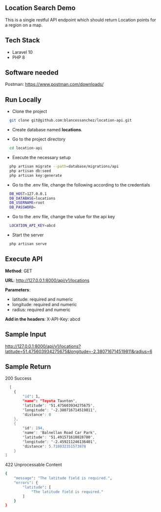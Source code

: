 
## Location Search Demo

This is a single restful API endpoint which should return Location points for a region on a map.

## Tech Stack

- Laravel 10
- PHP 8

## Software needed

Postman: https://www.postman.com/downloads/
## Run Locally

- Clone the project

```bash
  git clone git@github.com:blancessanchez/location-api.git
```

- Create database named **locations**.

- Go to the project directory

```bash
  cd location-api
```

- Execute the necessary setup

```bash
  php artisan migrate --path=database/migrations/api
  php artisan db:seed
  php artisan key:generate
```

- Go to the .env file, change the following according to the credentials

```bash
  DB_HOST=127.0.0.1
  DB_DATABASE=locations
  DB_USERNAME=root
  DB_PASSWORD=
```
- Go to the .env file, change the value for the api key

```bash
  LOCATION_API_KEY=abcd
```

- Start the server

```bash
  php artisan serve
```

## Execute API

**Method**: GET

**URL**: http://127.0.0.1:8000/api/v1/locations

**Parameters**:
  - latitude: required and numeric
  - longitude: required and numeric
  - radius: required and numeric

**Add in the headers**:
X-API-Key: abcd

## Sample Input

http://127.0.0.1:8000/api/v1/locations?latitude=51.475603934275675&longitude=-2.380716714519811&radius=6

## Sample Return

200 Success

```bash
  [
    {
        "id": 1,
        "name": "Toyota Taunton",
        "latitude": "51.475603934275675",
        "longitude": "-2.380716714519811",
        "distance": 0
    },
    {
        "id": 194,
        "name": "Balnellan Road Car Park",
        "latitude": "51.491571618028780",
        "longitude": "-2.459211246136401",
        "distance": 5.718032351573878
    }
]
```

422 Unprocessable Content

```bash
{
    "message": "The latitude field is required.",
    "errors": {
        "latitude": [
            "The latitude field is required."
        ]
    }
}
```
